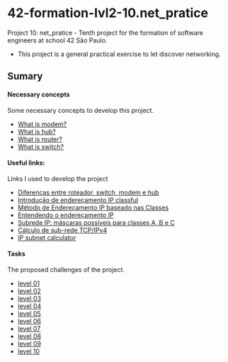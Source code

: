 # 42-formation-lvl2-10.net_pratice

Project 10: net_pratice - Tenth project for the formation of software engineers at school 42 São Paulo.

- This project is a general practical exercise to let discover networking.

## Sumary

#### Necessary concepts

Some necessary concepts to develop this project.

- [What is modem?](readmes/necessary_concepts.md)
- [What is hub?](readmes/necessary_concepts.md)
- [What is router?](readmes/necessary_concepts.md)
- [What is switch?](readmes/necessary_concepts.md)

#### Useful links:

Links I used to develop the project

- [Diferenças entre roteador, switch, modem e hub](https://www.infowester.com/hubswitchrouter.php)
- [Introdução de endereçamento IP classful](https://acervolima.com/introducao-de-enderecamento-ip-classful-1/#:~:text=tem%208%20bits.-,Os%20bits%20de%20ordem%20superior%20do%20primeiro%20octeto%20de%20endere%C3%A7os,classe%20C%20%C3%A9%20255.255.255)
- [Método de Endereçamento IP baseado nas Classes](https://www.youtube.com/watch?v=Yt_MMkzIiOk&ab_channel=FelipeSoaresdeOliveira)
- [Entendendo o endereçamento IP](https://www.hardware.com.br/livros/linux-redes/capitulo-entendendo-enderecamento.html)
- [Subrede IP: máscaras possíveis para classes A, B e C](http://www.dltec.com.br/blog/redes/subrede-ip-mascaras-possiveis-e-quantidades-para-classes-a-b-e-c-curso-ccna/)
- [Cálculo de sub-rede TCP/IPv4](https://www.youtube.com/watch?v=GGmhv1Wz6fc)
- [IP subnet calculator](https://www.calculator.net/ip-subnet-calculator.html?cclass=c&csubnet=25&cip=6.120.49.126&ctype=ipv4&printit=0&x=90&y=17)

#### Tasks

The proposed challenges of the project.

- [level 01](readmes/level01.md)
- [level 02](readmes/level02.md)
- [level 03](readmes/level03.md)
- [level 04](readmes/level04.md)
- [level 05](readmes/level05.md)
- [level 06](readmes/level06.md)
- [level 07](readmes/level07.md)
- [level 08](readmes/level08.md)
- [level 09](readmes/level09.md)
- [level 10](readmes/level10.md)
